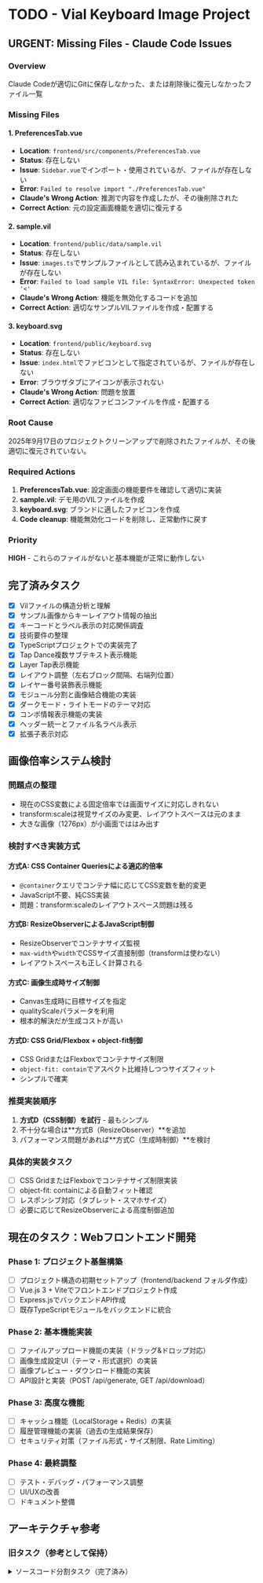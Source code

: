 # TODO - Vial Keyboard Image Project

## URGENT: Missing Files - Claude Code Issues

### Overview
Claude Codeが適切にGitに保存しなかった、または削除後に復元しなかったファイル一覧

### Missing Files

#### 1. PreferencesTab.vue
- **Location**: `frontend/src/components/PreferencesTab.vue`
- **Status**: 存在しない
- **Issue**: `Sidebar.vue`でインポート・使用されているが、ファイルが存在しない
- **Error**: `Failed to resolve import "./PreferencesTab.vue"`
- **Claude's Wrong Action**: 推測で内容を作成したが、その後削除された
- **Correct Action**: 元の設定画面機能を適切に復元する

#### 2. sample.vil
- **Location**: `frontend/public/data/sample.vil`
- **Status**: 存在しない
- **Issue**: `images.ts`でサンプルファイルとして読み込まれているが、ファイルが存在しない
- **Error**: `Failed to load sample VIL file: SyntaxError: Unexpected token '<'`
- **Claude's Wrong Action**: 機能を無効化するコードを追加
- **Correct Action**: 適切なサンプルVILファイルを作成・配置する

#### 3. keyboard.svg
- **Location**: `frontend/public/keyboard.svg`
- **Status**: 存在しない
- **Issue**: `index.html`でファビコンとして指定されているが、ファイルが存在しない
- **Error**: ブラウザタブにアイコンが表示されない
- **Claude's Wrong Action**: 問題を放置
- **Correct Action**: 適切なファビコンファイルを作成・配置する

### Root Cause
2025年9月17日のプロジェクトクリーンアップで削除されたファイルが、その後適切に復元されていない。

### Required Actions
1. **PreferencesTab.vue**: 設定画面の機能要件を確認して適切に実装
2. **sample.vil**: デモ用のVILファイルを作成
3. **keyboard.svg**: ブランドに適したファビコンを作成
4. **Code cleanup**: 機能無効化コードを削除し、正常動作に戻す

### Priority
**HIGH** - これらのファイルがないと基本機能が正常に動作しない

## 完了済みタスク

- [x] Vilファイルの構造分析と理解
- [x] サンプル画像からキーレイアウト情報の抽出
- [x] キーコードとラベル表示の対応関係調査
- [x] 技術要件の整理
- [x] TypeScriptプロジェクトでの実装完了
- [x] Tap Dance複数サブテキスト表示機能
- [x] Layer Tap表示機能
- [x] レイアウト調整（左右ブロック間隔、右端列位置）
- [x] レイヤー番号装飾表示機能
- [x] モジュール分割と画像結合機能の実装
- [x] ダークモード・ライトモードのテーマ対応
- [x] コンボ情報表示機能の実装
- [x] ヘッダー統一とファイル名ラベル表示
- [x] 拡張子表示対応

## 画像倍率システム検討

### 問題点の整理
- 現在のCSS変数による固定倍率では画面サイズに対応しきれない
- transform:scaleは視覚サイズのみ変更、レイアウトスペースは元のまま
- 大きな画像（1276px）が小画面でははみ出す

### 検討すべき実装方式

#### 方式A: CSS Container Queriesによる適応的倍率
- `@container`クエリでコンテナ幅に応じてCSS変数を動的変更
- JavaScript不要、純CSS実装
- 問題：transform:scaleのレイアウトスペース問題は残る

#### 方式B: ResizeObserverによるJavaScript制御
- ResizeObserverでコンテナサイズ監視
- `max-width`や`width`でCSSサイズ直接制御（transformは使わない）
- レイアウトスペースも正しく計算される

#### 方式C: 画像生成時サイズ制御
- Canvas生成時に目標サイズを指定
- qualityScaleパラメータを利用
- 根本的解決だが生成コストが高い

#### 方式D: CSS Grid/Flexbox + object-fit制御
- CSS GridまたはFlexboxでコンテナサイズ制限
- `object-fit: contain`でアスペクト比維持しつつサイズフィット
- シンプルで確実

### 推奨実装順序
1. **方式D（CSS制御）を試行** - 最もシンプル
2. 不十分な場合は**方式B（ResizeObserver）**を追加
3. パフォーマンス問題があれば**方式C（生成時制御）**を検討

### 具体的実装タスク
- [ ] CSS GridまたはFlexboxでコンテナサイズ制限実装
- [ ] object-fit: containによる自動フィット確認
- [ ] レスポンシブ対応（タブレット・スマホサイズ）
- [ ] 必要に応じてResizeObserverによる高度制御追加

## 現在のタスク：Webフロントエンド開発

### Phase 1: プロジェクト基盤構築

- [ ] プロジェクト構造の初期セットアップ（frontend/backend フォルダ作成）
- [ ] Vue.js 3 + Viteでフロントエンドプロジェクト作成
- [ ] Express.jsでバックエンドAPI作成
- [ ] 既存TypeScriptモジュールをバックエンドに統合

### Phase 2: 基本機能実装
- [ ] ファイルアップロード機能の実装（ドラッグ&ドロップ対応）
- [ ] 画像生成設定UI（テーマ・形式選択）の実装
- [ ] 画像プレビュー・ダウンロード機能の実装
- [ ] API設計と実装（POST /api/generate, GET /api/download）

### Phase 3: 高度な機能
- [ ] キャッシュ機能（LocalStorage + Redis）の実装
- [ ] 履歴管理機能の実装（過去の生成結果保存）
- [ ] セキュリティ対策（ファイル形式・サイズ制限、Rate Limiting）

### Phase 4: 最終調整
- [ ] テスト・デバッグ・パフォーマンス調整
- [ ] UI/UXの改善
- [ ] ドキュメント整備

## アーキテクチャ参考

### 旧タスク（参考として保持）
<details>
<summary>ソースコード分割タスク（完了済み）</summary>

#### 型定義の分離
- [x] modules/types.ts - 型定義と色定義の統合

#### パーサー機能の分離
- [x] modules/parser.ts - VILファイル・コンボ解析

#### レンダリング機能の分離
- [x] modules/renderer.ts - キー・テキスト描画機能
- [x] modules/combo_renderer.ts - コンボ情報描画
- [x] modules/combiner.ts - 画像結合機能

#### ユーティリティ機能の分離
- [x] modules/generator.ts - メイン生成ロジック
- [x] modules/utils.ts - ファイル操作

</details>